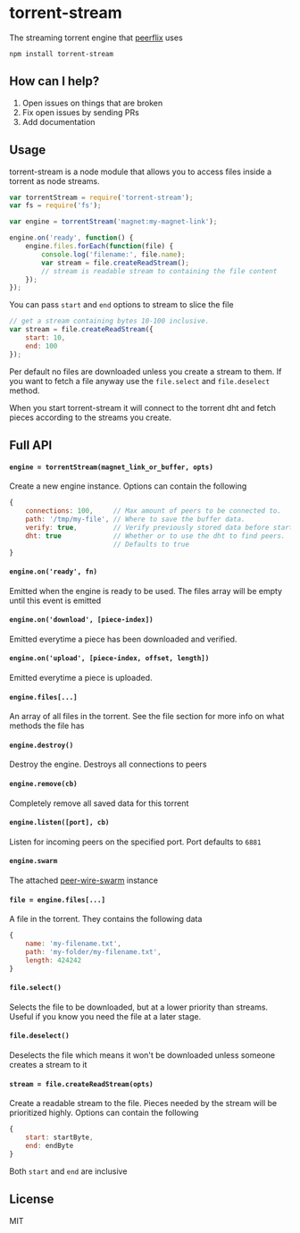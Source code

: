 # torrent-stream

The streaming torrent engine that [peerflix](https://github.com/mafintosh/peerflix) uses

	npm install torrent-stream

## How can I help?

1. Open issues on things that are broken
2. Fix open issues by sending PRs
3. Add documentation

## Usage

torrent-stream is a node module that allows you to access files inside a torrent as node streams.

``` js
var torrentStream = require('torrent-stream');
var fs = require('fs');

var engine = torrentStream('magnet:my-magnet-link');

engine.on('ready', function() {
	engine.files.forEach(function(file) {
		console.log('filename:', file.name);
		var stream = file.createReadStream();
		// stream is readable stream to containing the file content
	});
});
```

You can pass `start` and `end` options to stream to slice the file

``` js
// get a stream containing bytes 10-100 inclusive.
var stream = file.createReadStream({
	start: 10,
	end: 100
});
```

Per default no files are downloaded unless you create a stream to them.
If you want to fetch a file anyway use the `file.select` and `file.deselect` method.

When you start torrent-stream it will connect to the torrent dht
and fetch pieces according to the streams you create.

## Full API

#### `engine = torrentStream(magnet_link_or_buffer, opts)`

Create a new engine instance. Options can contain the following

``` js
{
	connections: 100,     // Max amount of peers to be connected to.
	path: '/tmp/my-file', // Where to save the buffer data.
	verify: true,         // Verify previously stored data before starting
	dht: true             // Whether or to use the dht to find peers.
	                      // Defaults to true
}
```

#### `engine.on('ready', fn)`

Emitted when the engine is ready to be used.
The files array will be empty until this event is emitted

#### `engine.on('download', [piece-index])`

Emitted everytime a piece has been downloaded and verified.

#### `engine.on('upload', [piece-index, offset, length])`

Emitted everytime a piece is uploaded.

#### `engine.files[...]`

An array of all files in the torrent. See the file section for more info on what methods the file has

#### `engine.destroy()`

Destroy the engine. Destroys all connections to peers

#### `engine.remove(cb)`

Completely remove all saved data for this torrent

#### `engine.listen([port], cb)`

Listen for incoming peers on the specified port. Port defaults to `6881`

#### `engine.swarm`

The attached [peer-wire-swarm](https://github.com/mafintosh/peer-wire-swarm) instance

#### `file = engine.files[...]`

A file in the torrent. They contains the following data

``` js
{
	name: 'my-filename.txt',
	path: 'my-folder/my-filename.txt',
	length: 424242
}
```

#### `file.select()`

Selects the file to be downloaded, but at a lower priority than streams.
Useful if you know you need the file at a later stage.

#### `file.deselect()`

Deselects the file which means it won't be downloaded unless someone creates a stream to it

#### `stream = file.createReadStream(opts)`

Create a readable stream to the file. Pieces needed by the stream will be prioritized highly.
Options can contain the following

``` js
{
	start: startByte,
	end: endByte
}
```

Both `start` and `end` are inclusive

## License

MIT
